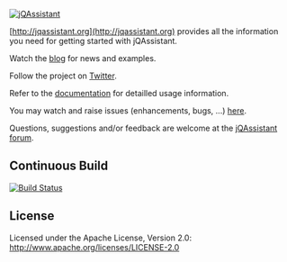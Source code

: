 [![jQAssistant](https://github.com/buschmais/jqassistant/blob/master/doc/src/main/asciidoc/images/jQA_logo.png "jQAssistant")](http://jqassistant.org)
 

[http://jqassistant.org](http://jqassistant.org) provides all the information you need for getting started with jQAssistant.

Watch the [blog](http://jqassistant.org/blog/) for news and examples.

Follow the project on [Twitter](https://twitter.com/jqassistant).

Refer to the [documentation](https://buschmais.github.io/jqassistant/doc/1.0.0-M3) for detailled usage information.

You may watch and raise issues (enhancements, bugs, ...) [here](https://github.com/buschmais/jqassistant/issues).

Questions, suggestions and/or feedback are welcome at the [jQAssistant forum](https://groups.google.com/forum/#!forum/jqassistant).

## Continuous Build

[![Build Status](https://travis-ci.org/buschmais/jqassistant.svg?branch=master)](https://travis-ci.org/buschmais/jqassistant)

## License

Licensed under the Apache License, Version 2.0: http://www.apache.org/licenses/LICENSE-2.0
